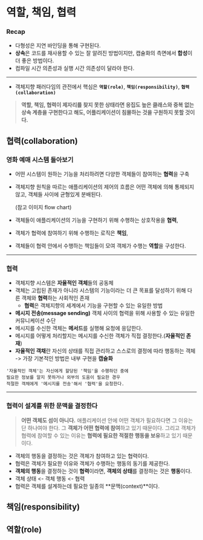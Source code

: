 # 역할, 책임, 협력

### Recap
- 다형성은 지연 바인딩을 통해 구현된다.
- **상속**은 코드를 재사용할 수 있는 잘 알려진 방법이지만, 캡슐화의 측면에서 **합성**이 더 좋은 방법이다.
- 컴파일 시간 의존성과 실행 시간 의존성이 달라야 한다.

---

- 객체지향 패러다임의 관전에서 핵심은 **`역할(role)`**, **`책임(responsibility)`**, **`협력(collaboration)`** 
> **역할, 책임, 협력이 제자리를 찾지 못한 상태라면 응집도 높은 클래스와 중복 없는 상속 계층을 구현한다고 해도, 어플리케이션이 침몰하는 것을 구원하지 못할 것이다.** 

## 협력(collaboration)

### 영화 예매 시스템 돌아보기

- 어떤 시스템이 원하는 기능을 처리하려면 다양한 객체들이 참여하는 **협력**을 구축
- 객체지향 원칙을 따르는 애플리케이션의 제어의 흐름은 어떤 객체에 의해 통제되지 않고, 객체들 사이에 균형있게 분배된다. 

    (참고 이미지 flow chart)
    
- 객체들이 애플리케이션의 기능을 구현하기 위해 수행하는 상호작용을 **협력**,
- 객체가 협력에 참여하기 위해 수행하는 로직은 **책임**, 
- 객체들이 협력 안에서 수행하는 책임들이 모여 객체가 수행는 **역할**을 구성한다.

---

### 협력
- 객체지향 시스템은 **자율적인 객체**들의 공동체
- 객체는 고립된 존재가 아니라 시스템의 기능이라는 더 큰 목표를 달성하기 위해 다른 객체와 **협력**하는 사회적인 존재 
    - **협력**은 객체지향의 세계에서 기능을 구현할 수 있는 유일한 방법
- **메시지 전송(message sending)** 객체 사이의 협력을 위해 사용할 수 있는 유일한 커뮤니케이션 수단
- 메시지를 수신한 객체는 **메서드**를 실행해 요청에 응답한다. 
- 메시지를 어떻게 처리할지는 메시지를 수신한 객체가 직접 결정한다.(**자율적인 존재**)
- **자율적인 객채**란 자신의 상태를 직접 관리하고 스스로의 결정에 따라 행동하는 객체 -> 가장 기본적인 방법은 내부 구현을 **캡슐화**

```
'자율적인 객체'는 자신에게 할당된 '책임'을 수행하던 중에 
필요한 정보를 알지 못하거나 외부의 도움이 필요한 경우 
적절한 객체에게 '메시지를 전송'해서 '협력'을 요청한다.
```

---

### 협력이 설계를 위한 문맥을 결정한다

> **어떤 객체도 섬이 아니다.** 애플리케이션 안에 어떤 객체가 필요하다면 그 이유는 단 하나여야 한다. 그 **객체가 어떤 협력에 참여**하고 있기 때문이다. 
그리고 객체가 협력에 참여할 수 있는 이유는 **협력에 필요한 적절한 행동을 보유**하고 있기 때문이다. 

- 객체의 행동을 결정하는 것은 객체가 참여하고 있는 협력이다.
- 협력은 객체가 필요한 이유와 객체가 수행하는 행동의 동기를 제공한다.
- **객체의 행동**을 결정하는 것이 **협력**이라면, **객체의 상태**를 결정하는 것은 **행동**이다.
- 객체 상태 <- 객체 행동 <- 협력
- 협력은 객체를 설계하는데 필요한 일종의 **문맥(context)**이다.

## 책임(responsibility)


## 역할(role)